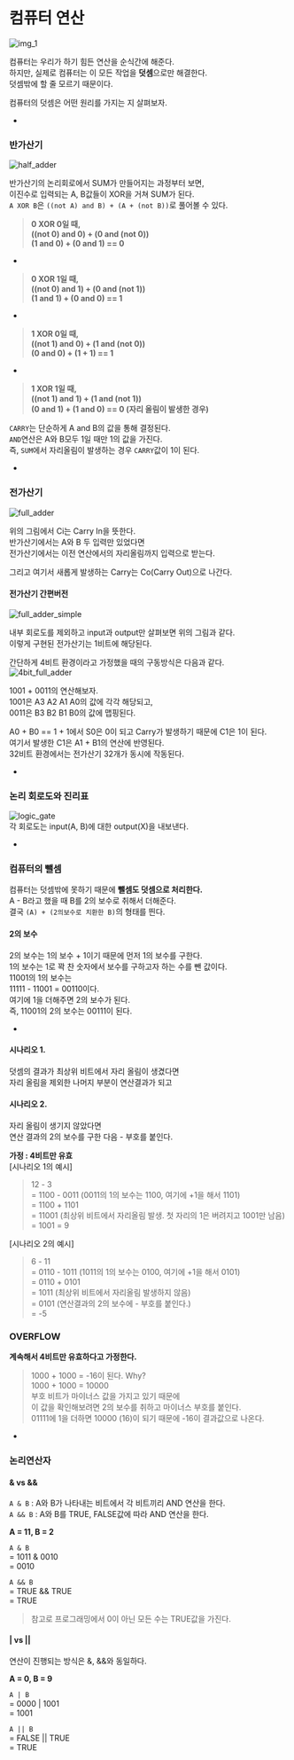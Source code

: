# 컴퓨터 연산

![img_1](https://encrypted-tbn2.gstatic.com/images?q=tbn:ANd9GcS6wOETudFIK64wdubZiwSKH2Bz2MOYusIgN-mDFJhQE7taJas3Ig)

컴퓨터는 우리가 하기 힘든 연산을 순식간에 해준다.  
하지만, 실제로 컴퓨터는 이 모든 작업을 **덧셈**으로만 해결한다.   
덧셈밖에 할 줄 모르기 때문이다.   

컴퓨터의 덧셈은 어떤 원리를 가지는 지 살펴보자.

-

### 반가산기

![half_adder](http://quiz.geeksforgeeks.org/wp-content/uploads/2015/07/halfadder1.gif)

반가산기의 논리회로에서 SUM가 만들어지는 과정부터 보면,  
이진수로 입력되는 A, B값들이 XOR을 거쳐 SUM가 된다.  
`A XOR B`은 `((not A) and B) + (A + (not B))`로 풀어볼 수 있다.  

>**0 XOR 0일 때,  
((not 0) and 0) + (0 and (not 0))  
(1 and 0) + (0 and 1) == 0**    

-

>**0 XOR 1일 때,  
((not 0) and 1) + (0 and (not 1))  
(1 and 1) + (0 and 0) == 1**  

-

>**1 XOR 0일 때,  
((not 1) and 0) + (1 and (not 0))  
(0 and 0) + (1 + 1) == 1**  

-

>**1 XOR 1일 때,  
((not 1) and 1) + (1 and (not 1))  
(0 and 1) + (1 and 0) == 0  (자리 올림이 발생한 경우)**  

`CARRY`는 단순하게 A and B의 값을 통해 결정된다.  
`AND`연산은 A와 B모두 1일 때만 1의 값을 가진다.   
즉, `SUM`에서 자리올림이 발생하는 경우 `CARRY`값이 1이 된다.  

-

### 전가산기
![full_adder](https://encrypted-tbn0.gstatic.com/images?q=tbn:ANd9GcQcO2jqpuYGykNZkcv_-X89Zy1rJPuQq1h3RxPiabMz1MOqIyM5)  

위의 그림에서 Ci는 Carry In을 뜻한다.  
반가산기에서는 A와 B 두 입력만 있었다면  
전가산기에서는 이전 연산에서의 자리올림까지 입력으로 받는다.  

그리고 여기서 새롭게 발생하는 Carry는 Co(Carry Out)으로 나간다.  

#### 전가산기 간편버전
![full_adder_simple](http://www.circuitstoday.com/wp-content/uploads/2010/04/Single-bit-Full-Adder.gif)  

내부 회로도를 제외하고 input과 output만 살펴보면 위의 그림과 같다.  
이렇게 구현된 전가산기는 1비트에 해당된다.  

간단하게 4비트 환경이라고 가정했을 때의 구동방식은 다음과 같다.  
![4bit_full_adder](https://qph.ec.quoracdn.net/main-qimg-8c8f21886d4b925a66343e5b2ae77a71-c?convert_to_webp=true)  

1001 + 0011의 연산해보자.  
1001은 A3 A2 A1 A0의 값에 각각 해당되고,  
0011은 B3 B2 B1 B0의 값에 맵핑된다.  

A0 + B0 == 1 + 1에서 S0은 0이 되고 Carry가 발생하기 때문에 C1은 1이 된다.  
여기서 발생한 C1은 A1 + B1의 연산에 반영된다.   
32비트 환경에서는 전가산기 32개가 동시에 작동된다.  

-

### 논리 회로도와 진리표
![logic_gate](http://i.imgur.com/M59IOZQ.jpg)   
각 회로도는 input(A, B)에 대한 output(X)을 내보낸다.   

-

### 컴퓨터의 뺄셈

컴퓨터는 덧셈밖에 못하기 때문에 **뺄셈도 덧셈으로 처리한다.**          
A - B라고 했을 때 B를 2의 보수로 취해서 더해준다.    
결국 `(A) + (2의보수로 치환한 B)`의 형태를 띈다.       

#### 2의 보수  
2의 보수는 1의 보수 + 1이기 때문에 먼저 1의 보수를 구한다.       
1의 보수는 1로 꽉 찬 숫자에서 보수를 구하고자 하는 수를 뺀 값이다.   
11001의 1의 보수는   
11111 - 11001 = 00110이다.   
여기에 1을 더해주면 2의 보수가 된다.   
즉, 11001의 2의 보수는 00111이 된다.    

-

#### 시나리오 1.
덧셈의 결과가 최상위 비트에서 자리 올림이 생겼다면   
자리 올림을 제외한 나머지 부분이 연산결과가 되고    

#### 시나리오 2.   
자리 올림이 생기지 않았다면    
연산 결과의 2의 보수를 구한 다음 - 부호를 붙인다.   

**가정 : 4비트만 유효**   
[시나리오 1의 예시]       
>12 - 3       
= 1100 - 0011  (0011의 1의 보수는 1100, 여기에 +1을 해서 1101)   
= 1100 + 1101   
= 11001 (최상위 비트에서 자리올림 발생. 첫 자리의 1은 버려지고 1001만 남음)    
= 1001 = 9     


[시나리오 2의 예시]   
>6 - 11   
= 0110 - 1011 (1011의 1의 보수는 0100, 여기에 +1을 해서 0101)    
= 0110 + 0101    
= 1011 (최상위 비트에서 자리올림 발생하지 않음)    
= 0101 (연산결과의 2의 보수에 - 부호를 붙인다.)    
= -5    

### OVERFLOW
**계속해서 4비트만 유효하다고 가정한다.**    
>   1000 + 1000 = -16이 된다. Why?      
  1000 + 1000 = 10000       
부호 비트가 마이너스 값을 가지고 있기 때문에   
이 값을 확인해보려면 2의 보수를 취하고 마이너스 부호를 붙인다.   
01111에 1을 더하면 10000 (16)이 되기 때문에 -16이 결과값으로 나온다.    

-

### 논리연산자

#### & vs &&   
`A & B` : A와 B가 나타내는 비트에서 각 비트끼리 AND 연산을 한다.   
`A && B` : A와 B를 TRUE, FALSE값에 따라 AND 연산을 한다.   

**A = 11, B = 2**   

`A & B`    
= 1011 & 0010    
= 0010   

`A && B`   
= TRUE && TRUE   
= TRUE   
>참고로 프로그래밍에서 0이 아닌 모든 수는 TRUE값을 가진다.   

#### | vs ||      
연산이 진행되는 방식은 &, &&와 동일하다.   
  
**A = 0, B = 9**   

`A | B`   
= 0000 | 1001   
= 1001   

`A || B`   
= FALSE || TRUE   
= TRUE   
